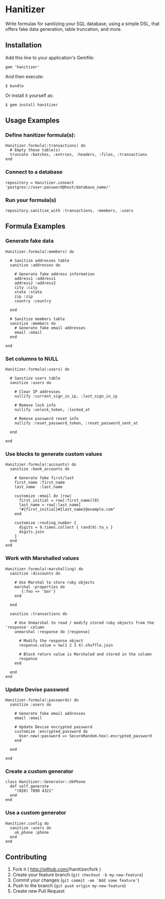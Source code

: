 # Hanitizer

Write formulas for sanitizing your SQL database, using a simple DSL, that offers fake data generation, table truncation, and more.

## Installation

Add this line to your application's Gemfile:

    gem 'hanitizer'

And then execute:

    $ bundle

Or install it yourself as:

    $ gem install hanitizer

## Usage Examples

### Define hanitizer formula(s): 

    Hanitizer.formula(:transactions) do
      # Empty these table(s)
      truncate :batches, :entries, :headers, :files, :transactions
    end
    
### Connect to a database

    repository = Hanitizer.connect 'postgres://user:password@host/database_name/'

### Run your formula(s)

    repository.sanitize_with :transactions, :members, :users

## Formula Examples

### Generate fake data

    Hanitizer.formula(:members) do
    
      # Sanitize addresses table
      sanitize :addresses do
      
        # Generate fake address information
        address1 :address1
        address2 :address2
        city :city
        state :state
        zip :zip
        country :country
        
      end

      # Sanitize members table
      sanitize :members do
        # Generate fake email addresses
        email :email
      end
      
    end

### Set columns to NULL
      
    Hanitizer.formula(:users) do
    
      # Sanitize users table
      sanitize :users do
      
        # Clear IP addresses
        nullify :current_sign_in_ip, :last_sign_in_ip
    
        # Remove lock info
        nullify :unlock_token, :locked_at
    
        # Remove password reset info
        nullify :reset_password_token, :reset_password_sent_at
        
      end
      
    end
    
### Use blocks to generate custom values
 
    Hanitizer.formula(:accounts) do
      sanitize :bank_accounts do
        
        # Generate fake first/last
        first_name :first_name
        last_name  :last_name
        
        customize :email do |row|
          first_initial = row[:first_name][0]
          last_name = row[:last_name]
          "#{first_initial}#{last_name}@example.com"
        end

        customize :routing_number {
          digits = 9.times.collect { rand(9).to_s }
          digits.join
        }
      end
    end
            
            
### Work with Marshalled values 
    
    Hanitizer.formula(:marshalling) do
      sanitize :discounts do
      
        # Use Marshal to store ruby objects
        marshal :properties do
           {:foo => 'bar'}
        end
        
      end
      
      sanitize :transactions do
        
        # Use Unmarshal to read / modify stored ruby objects from the 'response' column
        unmarshal :response do |response|
        
          # Modify the response object
          response.value = %w(1 2 3 4).shuffle.join
          
          # Block return value is Marshaled and stored in the column
          response
        end
        
      end
    end
    
### Update Devise password

    Hanitizer.formula(:passwords) do
      sanitize :users do
      
        # Generate fake email addresses
        email :email
        
        # Update Devise encrypted password
        customize :encrypted_password do
          User.new(:password => SecureRandom.hex).encrypted_password
        end
        
      end
      
    end
    
### Create a custom generator

    class Hanitizer::Generator::UkPhone
      def self.generate
        "(020) 7890 4321"
      end
    end

### Use a custom generator

    Hanitizer.config do
      sanitize :users do
        uk_phone :phone
      end
    end


## Contributing

1. Fork it ( http://github.com/<my-github-username>/hanitizer/fork )
2. Create your feature branch (`git checkout -b my-new-feature`)
3. Commit your changes (`git commit -am 'Add some feature'`)
4. Push to the branch (`git push origin my-new-feature`)
5. Create new Pull Request

